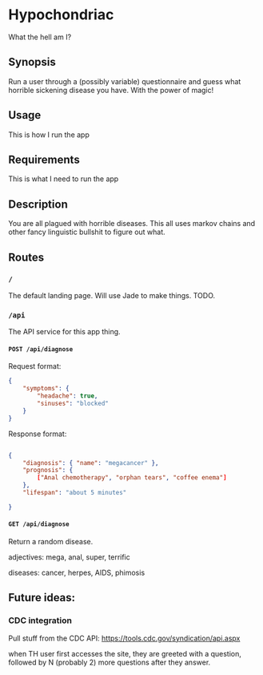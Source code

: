 # Hypochondriac

What the hell am I?

## Synopsis

Run a user through a (possibly variable) questionnaire and guess what horrible
sickening disease you have. With the power of magic!

## Usage

This is how I run the app

## Requirements

This is what I need to run the app

## Description

You are all plagued with horrible diseases. This all uses markov chains and other fancy
linguistic bullshit to figure out what.

## Routes

### `/`

The default landing page. Will use Jade to make things. TODO.

### `/api`

The API service for this app thing.

#### `POST /api/diagnose`

Request format:

```json
{
	"symptoms": {
		"headache": true,
		"sinuses": "blocked"
	}
}
```

Response format:

```json

{
	"diagnosis": { "name": "megacancer" },
	"prognosis": {
		["Anal chemotherapy", "orphan tears", "coffee enema"]
	},
	"lifespan": "about 5 minutes"

}
```

#### `GET /api/diagnose`

Return a random disease.

adjectives: mega, anal, super, terrific

diseases: cancer, herpes, AIDS, phimosis

## Future ideas:

### CDC integration

Pull stuff from the CDC API: https://tools.cdc.gov/syndication/api.aspx


when TH user first accesses the site, they are greeted with a question, followed by N (probably 2) more questions after they answer.



